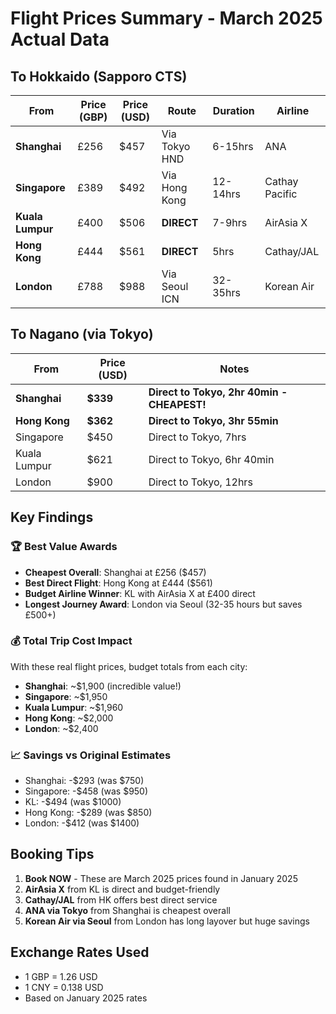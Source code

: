 # Flight Prices Summary - March 2025 Actual Data

## To Hokkaido (Sapporo CTS)

| From | Price (GBP) | Price (USD) | Route | Duration | Airline |
|------|-------------|-------------|-------|----------|---------|
| **Shanghai** | £256 | $457 | Via Tokyo HND | 6-15hrs | ANA |
| **Singapore** | £389 | $492 | Via Hong Kong | 12-14hrs | Cathay Pacific |
| **Kuala Lumpur** | £400 | $506 | **DIRECT** | 7-9hrs | AirAsia X |
| **Hong Kong** | £444 | $561 | **DIRECT** | 5hrs | Cathay/JAL |
| **London** | £788 | $988 | Via Seoul ICN | 32-35hrs | Korean Air |

## To Nagano (via Tokyo)

| From | Price (USD) | Notes |
|------|-------------|-------|
| **Shanghai** | **$339** | **Direct to Tokyo, 2hr 40min - CHEAPEST!** |
| **Hong Kong** | **$362** | **Direct to Tokyo, 3hr 55min** |
| Singapore | $450 | Direct to Tokyo, 7hrs |
| Kuala Lumpur | $621 | Direct to Tokyo, 6hr 40min |
| London | $900 | Direct to Tokyo, 12hrs |

## Key Findings

### 🏆 Best Value Awards
- **Cheapest Overall**: Shanghai at £256 ($457)
- **Best Direct Flight**: Hong Kong at £444 ($561) 
- **Budget Airline Winner**: KL with AirAsia X at £400 direct
- **Longest Journey Award**: London via Seoul (32-35 hours but saves £500+)

### 💰 Total Trip Cost Impact
With these real flight prices, budget totals from each city:
- **Shanghai**: ~$1,900 (incredible value!)
- **Singapore**: ~$1,950
- **Kuala Lumpur**: ~$1,960
- **Hong Kong**: ~$2,000
- **London**: ~$2,400

### 📈 Savings vs Original Estimates
- Shanghai: -$293 (was $750)
- Singapore: -$458 (was $950)
- KL: -$494 (was $1000)
- Hong Kong: -$289 (was $850)
- London: -$412 (was $1400)

## Booking Tips
1. **Book NOW** - These are March 2025 prices found in January 2025
2. **AirAsia X** from KL is direct and budget-friendly
3. **Cathay/JAL** from HK offers best direct service
4. **ANA via Tokyo** from Shanghai is cheapest overall
5. **Korean Air via Seoul** from London has long layover but huge savings

## Exchange Rates Used
- 1 GBP = 1.26 USD
- 1 CNY = 0.138 USD
- Based on January 2025 rates